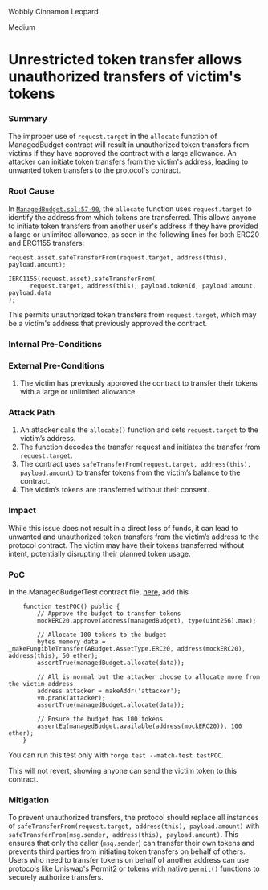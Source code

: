 Wobbly Cinnamon Leopard

Medium

# Unrestricted token transfer allows unauthorized transfers of victim's tokens

### Summary
The improper use of `request.target` in the `allocate` function of ManagedBudget contract will result in unauthorized token transfers from victims if they have approved the contract with a large allowance. An attacker can initiate token transfers from the victim's address, leading to unwanted token transfers to the protocol's contract.

### Root Cause
In [`ManagedBudget.sol:57-90`](https://github.com/sherlock-audit/2024-06-boost-aa-wallet/blob/main/boost-protocol/packages/evm/contracts/budgets/ManagedBudget.sol#L57-L90), the `allocate` function uses `request.target` to identify the address from which tokens are transferred. This allows anyone to initiate token transfers from another user's address if they have provided a large or unlimited allowance, as seen in the following lines for both ERC20 and ERC1155 transfers:

```solidity
request.asset.safeTransferFrom(request.target, address(this), payload.amount);
```

```solidity
IERC1155(request.asset).safeTransferFrom(
      request.target, address(this), payload.tokenId, payload.amount, payload.data
);
```

This permits unauthorized token transfers from `request.target`, which may be a victim's address that previously approved the contract.

### Internal Pre-Conditions

### External Pre-Conditions
1. The victim has previously approved the contract to transfer their tokens with a large or unlimited allowance.

### Attack Path
1. An attacker calls the `allocate()` function and sets `request.target` to the victim’s address.
2. The function decodes the transfer request and initiates the transfer from `request.target`.
3. The contract uses `safeTransferFrom(request.target, address(this), payload.amount)` to transfer tokens from the victim’s balance to the contract.
4. The victim’s tokens are transferred without their consent.

### Impact
While this issue does not result in a direct loss of funds, it can lead to unwanted and unauthorized token transfers from the victim’s address to the protocol contract. The victim may have their tokens transferred without intent, potentially disrupting their planned token usage.

### PoC

In the ManagedBudgetTest contract file, [here](https://github.com/sherlock-audit/2024-06-boost-aa-wallet/blob/main/boost-protocol/packages/evm/test/budgets/ManagedBudget.t.sol#L124), add this

```solidity
    function testPOC() public {
        // Approve the budget to transfer tokens
        mockERC20.approve(address(managedBudget), type(uint256).max);

        // Allocate 100 tokens to the budget
        bytes memory data = _makeFungibleTransfer(ABudget.AssetType.ERC20, address(mockERC20), address(this), 50 ether);
        assertTrue(managedBudget.allocate(data));

        // All is normal but the attacker choose to allocate more from the victim address
        address attacker = makeAddr('attacker');
        vm.prank(attacker);
        assertTrue(managedBudget.allocate(data));

        // Ensure the budget has 100 tokens
        assertEq(managedBudget.available(address(mockERC20)), 100 ether);
    }
```

You can run this test only with `forge test --match-test testPOC`.

This will not revert, showing anyone can send the victim token to this contract.

### Mitigation
To prevent unauthorized transfers, the protocol should replace all instances of `safeTransferFrom(request.target, address(this), payload.amount)` with `safeTransferFrom(msg.sender, address(this), payload.amount)`. This ensures that only the caller (`msg.sender`) can transfer their own tokens and prevents third parties from initiating token transfers on behalf of others. Users who need to transfer tokens on behalf of another address can use protocols like Uniswap's Permit2 or tokens with native `permit()` functions to securely authorize transfers.